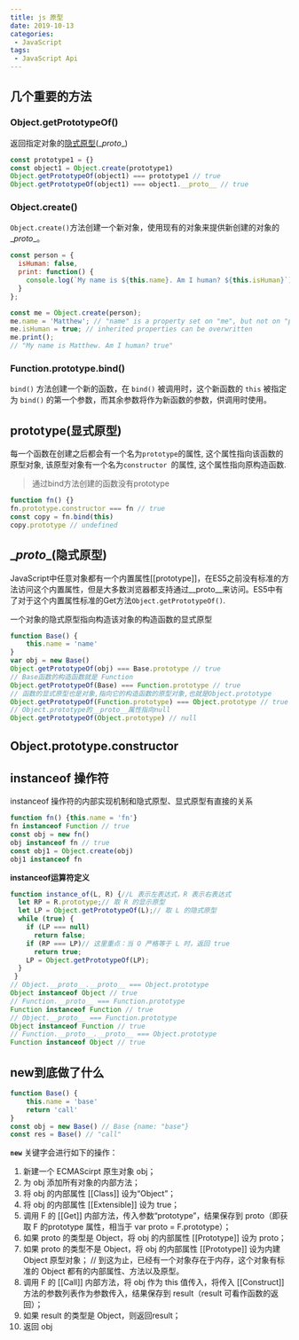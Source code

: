 ```yaml
---
title: js 原型
date: 2019-10-13
categories: 
 - JavaScript
tags:
 - JavaScript Api
---
```


## 几个重要的方法

###  **Object.getPrototypeOf()** 

 返回指定对象的[隐式原型](#implicit)(\__proto__)

```js
const prototype1 = {}
const object1 = Object.create(prototype1)
Object.getPrototypeOf(object1) === prototype1 // true
Object.getPrototypeOf(object1) === object1.__proto__ // true
```

### Object.create()

 `Object.create()`方法创建一个新对象，使用现有的对象来提供新创建的对象的\__proto__。 

```js
const person = {
  isHuman: false,
  print: function() {
    console.log(`My name is ${this.name}. Am I human? ${this.isHuman}`);
  }
};

const me = Object.create(person);
me.name = 'Matthew'; // "name" is a property set on "me", but not on "person"
me.isHuman = true; // inherited properties can be overwritten
me.print();
// "My name is Matthew. Am I human? true"
```

### Function.prototype.bind()

 `bind()` 方法创建一个新的函数，在 `bind()` 被调用时，这个新函数的 `this` 被指定为 `bind()` 的第一个参数，而其余参数将作为新函数的参数，供调用时使用。 

## prototype(显式原型)

 每一个函数在创建之后都会有一个名为`prototype`的属性, 这个属性指向该函数的原型对象, 该原型对象有一个名为`constructor `的属性, 这个属性指向原构造函数.

> 通过bind方法创建的函数没有prototype

```js
function fn() {}
fn.prototype.constructor === fn // true
const copy = fn.bind(this)
copy.prototype // undefined
```

## <span id="implicit">\__proto__</span>(隐式原型)

JavaScript中任意对象都有一个内置属性[[prototype]]，在ES5之前没有标准的方法访问这个内置属性，但是大多数浏览器都支持通过\__proto__来访问。ES5中有了对于这个内置属性标准的Get方法`Object.getPrototypeOf()`.

一个对象的隐式原型指向构造该对象的构造函数的显式原型 

```js
function Base() {
    this.name = 'name'
}
var obj = new Base()
Object.getPrototypeOf(obj) === Base.prototype // true
// Base函数的构造函数就是 Function
Object.getPrototypeOf(Base) === Function.prototype // true
// 函数的显式原型也是对象,指向它的构造函数的原型对象,也就是Object.prototype
Object.getPrototypeOf(Function.prototype) === Object.prototype // true
// Object.prototype的__proto__属性指向null
Object.getPrototypeOf(Object.prototype) // null
```

## Object.prototype.constructor

##  **instanceof** 操作符

 instanceof 操作符的内部实现机制和隐式原型、显式原型有直接的关系 

```js
function fn() {this.name = 'fn'}
fn instanceof Function // true
const obj = new fn()
obj instanceof fn // true
const obj1 = Object.create(obj)
obj1 instanceof fn
```

**instanceof运算符定义**

```js
function instance_of(L, R) {//L 表示左表达式，R 表示右表达式
  let RP = R.prototype;// 取 R 的显示原型
  let LP = Object.getPrototypeOf(L);// 取 L 的隐式原型
  while (true) {
    if (LP === null)
      return false;
    if (RP === LP)// 这里重点：当 O 严格等于 L 时，返回 true
      return true;
    LP = Object.getPrototypeOf(LP);
  }
 }
// Object.__proto__.__proto__ === Object.prototype
Object instanceof Object // true
// Function.__proto__ === Function.prototype
Function instanceof Function // true
// Object.__proto__ === Function.prototype
Object instanceof Function // true
// Function.__proto__.__proto__ === Object.prototype
Function instanceof Object // true
```

## new到底做了什么

```js
function Base() {
    this.name = 'base'
	return 'call'
}
const obj = new Base() // Base {name: "base"}
const res = Base() // "call"
```

**`new`** 关键字会进行如下的操作：

1. 新建一个 ECMAScirpt 原生对象 obj；
2. 为 obj 添加所有对象的内部方法；
3. 将 obj 的内部属性 [[Class]] 设为“Object”；
4. 将 obj 的内部属性 [[Extensible]] 设为 true；
5. 调用 F 的 [[Get]] 内部方法，传入参数“prototype”，结果保存到 proto（即获取 F 的prototype 属性，相当于 var proto = F.prototype）；
6. 如果 proto 的类型是 Object，将 obj 的内部属性 [[Prototype]] 设为 proto；
7. 如果 proto 的类型不是 Object，将 obj 的内部属性 [[Prototype]] 设为内建 Object 原型对象；
// 到这为止，已经有一个对象存在于内存，这个对象有标准的 Object 都有的内部属性、方法以及原型。
8. 调用 F 的 [[Call]] 内部方法，将 obj 作为 this 值传入，将传入 [[Construct]] 方法的参数列表作为参数传入，结果保存到 result（result 可看作函数的返回）；
9. 如果 result 的类型是 Object，则返回result；
10. 返回 obj

